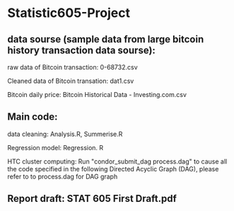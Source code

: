 # Statistic605-Project

## data sourse (sample data from large bitcoin history transaction data sourse):
raw data of Bitcoin transaction: 0-68732.csv

Cleaned data of Bitcoin transation: dat1.csv

Bitcoin daily price: Bitcoin Historical Data - Investing.com.csv

## Main code:
data cleaning: Analysis.R, Summerise.R

Regression model: Regression. R

HTC cluster computing: Run "condor_submit_dag process.dag" to cause all the code specified in the following Directed Acyclic Graph (DAG), 
please refer to to process.dag for DAG graph
              
              
              

## Report draft: STAT 605 First Draft.pdf
